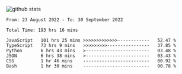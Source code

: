 
![github stats](https://github-readme-stats.vercel.app/api?username=realmahd1&show_icons=true&theme=codeSTACKr&hide_rank=true&count_private=true)

<!--START_SECTION:waka-->

```text
From: 23 August 2022 - To: 30 September 2022

Total Time: 193 hrs 16 mins

JavaScript   101 hrs 25 mins >>>>>>>>>>>>>------------   52.47 %
TypeScript   73 hrs 9 mins   >>>>>>>>>----------------   37.85 %
Python       6 hrs 43 mins   >------------------------   03.48 %
JSON         6 hrs 38 mins   >------------------------   03.43 %
CSS          1 hr 46 mins    -------------------------   00.92 %
Bash         1 hr 30 mins    -------------------------   00.78 %
```

<!--END_SECTION:waka-->
